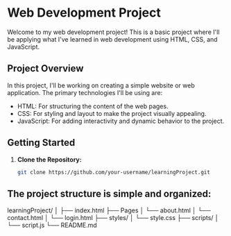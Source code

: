# Web Development Project

Welcome to my web development project! This is a basic project where I'll be applying what I've learned in web development using HTML, CSS, and JavaScript.

## Project Overview

In this project, I'll be working on creating a simple website or web application. The primary technologies I'll be using are:
- HTML: For structuring the content of the web pages.
- CSS: For styling and layout to make the project visually appealing.
- JavaScript: For adding interactivity and dynamic behavior to the project.

## Getting Started

1. **Clone the Repository:**
   ```bash
   git clone https://github.com/your-username/learningProject.git

## The project structure is simple and organized:

learningProject/
│
├── index.html
├── Pages
│   └── about.html
│   └── contact.html
│   └── login.html
├── styles/
│   └── style.css
├── scripts/
│   └── script.js
└── README.md
